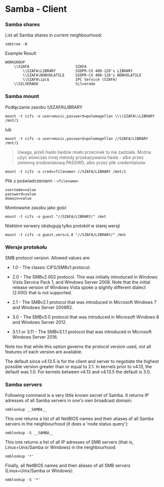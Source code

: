 # Samba - Client

### Samba shares

List all Samba shares in current neighbourhood:

	smbtree -N

Example Result

	WORKGROUP
	    \\SZAFA                     SZAFA
	        \\SZAFA\LIBRARY         SSDPR-CX 400-128's LIBRARY
	        \\SZAFA\NONVOLATILE     SSDPR-CX 400-128's NONVOLATILE
	        \\SZAFA\ipc$            IPC Service (SZAFA)
	    \\SILVERADO                 Silverado

### Samba mount

Podłączanie zasobu \\\\SZAFA\\LIBRARY

	mount -t cifs -o user=music,password=polomagellan \\\\SZAFA\\LIBRARY /mnt/1

lub

	mount -t cifs -o user=music,password=polomagellan //SZAFA/LIBRARY /mnt/1

> Uwaga, jeżeli hasło bedzie miało przecinek to nie zadziała. Można użyć wówczas innej metody przekazywania hasła - albo przez zmienną środowiskową PASSWD, albo przez plik credentialsów

	mount -t cifs -o cred=<filename> //SZAFA/LIBRARY /mnt/1

Plik z poświadczeniami - ``<filename>``

	username=value
	password=value
	domain=value

Montowanie zasobu jako gość

	mount -t cifs -o guest "//SZAFA/LIBRARY/" /mnt

Niektóre serwery obsługują tylko protokół w starej wersji

	mount -t cifs -o guest,vers=1.0 "//SZAFA/LIBRARY/" /mnt

### Wersje protokołu

SMB protocol version. Allowed values are:

- 1.0 - The classic CIFS/SMBv1 protocol.

- 2.0 - The SMBv2.002 protocol. This was initially introduced in Windows Vista Service Pack 1, and Windows Server 2008. Note that the initial release  version  of  Windows  Vista  spoke  a
  slightly different dialect (2.000) that is not supported.

- 2.1 - The SMBv2.1 protocol that was introduced in Microsoft Windows 7 and Windows Server 2008R2.

- 3.0 - The SMBv3.0 protocol that was introduced in Microsoft Windows 8 and Windows Server 2012.

- 3.1.1 or 3.11 - The SMBv3.1.1 protocol that was introduced in Microsoft Windows Server 2016.

Note too that while this option governs the protocol version used, not all features of each version are available.

The  default  since v4.13.5 is for the client and server to negotiate the highest possible version greater than or equal to 2.1. In kernels prior to v4.13, the default was 1.0. For kernels
between v4.13 and v4.13.5 the default is 3.0.


### Samba servers

Following command is a very little known secret of Samba. It returns IP adresses of all Samba servers in one's own broadcast domain:

	nmblookup __SAMBA__

This one returns a list of all NetBIOS names and their aliases of all Samba servers in the neighbourhood (it does a 'node status query'):

	nmblookup -S __SAMBA__

This one returns a list of all IP adresses of SMB servers (that is, Linux+Unix/Samba or Windows) in the neighbourhood:

	nmblookup '*'

Finally, all NetBIOS names and their aliases of all SMB servers (Linux+Unix/Samba or Windows):

	nmblookup -S '*'
